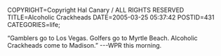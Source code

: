 COPYRIGHT=Copyright Hal Canary / ALL RIGHTS RESERVED
TITLE=Alcoholic Crackheads
DATE=2005-03-25 05:37:42
POSTID=431
CATEGORIES=life;

“Gamblers go to Los Vegas. Golfers go to Myrtle Beach. Alcoholic Crackheads come to Madison.” ---WPR this morning.
